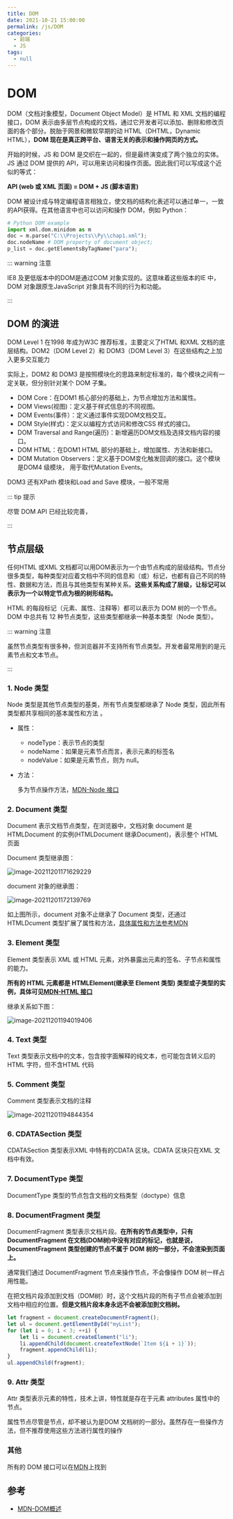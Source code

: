 ```yaml
---
title: DOM
date: 2021-10-21 15:00:00
permalink: /js/DOM
categories:
  - 前端
  - JS
tags:
  - null
---
```


# DOM

DOM（文档对象模型，Document Object Model）是 HTML 和  XML 文档的编程接口，DOM 表示由多层节点构成的文档，通过它开发者可以添加、删除和修改页面的各个部分。脱胎于网景和微软早期的动 HTML（DHTML，Dynamic HTML），**DOM 现在是真正跨平台、语言无关的表示和操作网页的方式。**

开始的时候，JS 和 DOM 是交织在一起的，但是最终演变成了两个独立的实体。JS 通过 DOM  提供的 API，可以用来访问和操作页面。因此我们可以写成这个近似的等式：

**API (web 或 XML 页面) = DOM + JS (脚本语言)**

DOM 被设计成与特定编程语言相独立，使文档的结构化表述可以通过单一，一致的API获得。在其他语言中也可以访问和操作 DOM，例如 Python：

```python
# Python DOM example
import xml.dom.minidom as m
doc = m.parse("C:\\Projects\\Py\\chap1.xml");
doc.nodeName # DOM property of document object;
p_list = doc.getElementsByTagName("para");
```

::: warning 注意

IE8 及更低版本中的DOM是通过COM 对象实现的。这意味着这些版本的IE 中，DOM 对象跟原生JavaScript 对象具有不同的行为和功能。

:::

## DOM 的演进

DOM Level 1 在1998 年成为W3C 推荐标准，主要定义了HTML 和XML 文档的底层结构。DOM2（DOM Level 2）和 DOM3（DOM Level 3）在这些结构之上加入更多交互能力

实际上，DOM2 和 DOM3 是按照模块化的思路来制定标准的，每个模块之间有一定关联，但分别针对某个 DOM 子集。

* DOM Core：在DOM1 核心部分的基础上，为节点增加方法和属性。
* DOM Views(视图)：定义基于样式信息的不同视图。
* DOM Events(事件）：定义通过事件实现DOM文档交互。
* DOM Style(样式)：定义以编程方式访问和修改CSS 样式的接口。
* DOM Traversal and Range(遍历)：新增遍历DOM文档及选择文档内容的接口。
* DOM HTML：在DOM1 HTML 部分的基础上，增加属性、方法和新接口。
* DOM Mutation Observers：定义基于DOM变化触发回调的接口。这个模块是DOM4 级模块，
  用于取代Mutation Events。

DOM3 还有XPath 模块和Load and Save 模块，一般不常用

::: tip 提示

尽管 DOM API 已经比较完善，

:::

## 节点层级

任何HTML 或XML 文档都可以用DOM表示为一个由节点构成的层级结构。节点分很多类型，每种类型对应着文档中不同的信息和（或）标记，也都有自己不同的特性、数据和方法，而且与其他类型有某种关系。**这些关系构成了层级，让标记可以表示为一个以特定节点为根的树形结构。**

HTML 的每段标记（元素、属性、注释等）都可以表示为 DOM 树的一个节点。DOM 中总共有 12 种节点类型，这些类型都继承一种基本类型（Node 类型）。

::: warning 注意

虽然节点类型有很多种，但浏览器并不支持所有节点类型。开发者最常用到的是元素节点和文本节点。

:::

### 1. Node 类型

Node 类型是其他节点类型的基类，所有节点类型都继承了 Node 类型，因此所有类型都共享相同的基本属性和方法 。

* 属性：

  * nodeType：表示节点的类型
  * nodeName：如果是元素节点而言，表示元素的标签名
  * nodeValue：如果是元素节点，则为 null。

* 方法：

  多为节点操作方法，[MDN-Node 接口](https://developer.mozilla.org/zh-CN/docs/Web/API/Node)

### 2. Document 类型

Document 表示文档节点类型，在浏览器中，文档对象 document 是 HTMLDocument 的实例(HTMLDocument 继承Document)，表示整个 HTML 页面

Document 类型继承图：

![image-20211201171629229](/img/58.png)

document 对象的继承图：

![image-20211201172139769](/img/59.png)

如上图所示，document 对象不止继承了 Document 类型，还通过 HTMLDcument 类型扩展了属性和方法，[具体属性和方法参考MDN](https://developer.mozilla.org/zh-CN/docs/Web/API/Document)

### 3. Element 类型

Element 类型表示 XML 或 HTML 元素，对外暴露出元素的签名、子节点和属性的能力。

**所有的  HTML 元素都是 HTMLElement(继承至 Element 类型) 类型或子类型的实例，具体可见[MDN-HTML 接口](https://developer.mozilla.org/zh-CN/docs/Web/API/Document_Object_Model#html_%E6%8E%A5%E5%8F%A3)**

继承关系如下图：

![image-20211201194019406](/img/60.png)

### 4. Text 类型

Text 类型表示文档中的文本，包含按字面解释的纯文本，也可能包含转义后的HTML 字符，但不含HTML 代码

### 5. Comment 类型

Comment 类型表示文档的注释

![image-20211201194844354](/img/61.png)

### 6. CDATASection 类型

CDATASection 类型表示XML 中特有的CDATA 区块。CDATA 区块只在XML 文档中有效。

### 7. DocumentType 类型

DocumentType 类型的节点包含文档的文档类型（doctype）信息

### 8. DocumentFragment 类型

DocumentFragment 类型表示文档片段。**在所有的节点类型中，只有 DocumentFragment 在文档(DOM树)中没有对应的标记，也就是说，DocumentFragment 类型创建的节点不属于 DOM 树的一部分，不会渲染到页面上。**

通常我们通过 DocumentFragment 节点来操作节点，不会像操作 DOM 树一样占用性能。

在把文档片段添加到文档（DOM树）时，这个文档片段的所有子节点会被添加到文档中相应的位置。**但是文档片段本身永远不会被添加到文档树。**

```js
let fragment = document.createDocumentFragment();
let ul = document.getElementById("myList");
for (let i = 0; i < 3; ++i) {
	let li = document.createElement("li");
	li.appendChild(document.createTextNode(`Item ${i + 1}`));
	fragment.appendChild(li);
}
ul.appendChild(fragment);
```

### 9. Attr 类型

Attr 类型表示元素的特性，技术上讲，特性就是存在于元素 attributes  属性中的节点。

属性节点尽管是节点，却不被认为是DOM 文档树的一部分。虽然存在一些操作方法，但不推荐使用这些方法进行属性的操作

### 其他

所有的 DOM 接口可以在[MDN](https://developer.mozilla.org/zh-CN/docs/Web/API/Document_Object_Model)上找到

## 参考

* [MDN-DOM概述](https://developer.mozilla.org/zh-CN/docs/Web/API/Document_Object_Model/Introduction)


